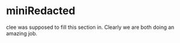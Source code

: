 # miniRedacted

clee was supposed to fill this section in. Clearly we are both doing an amazing job. 
